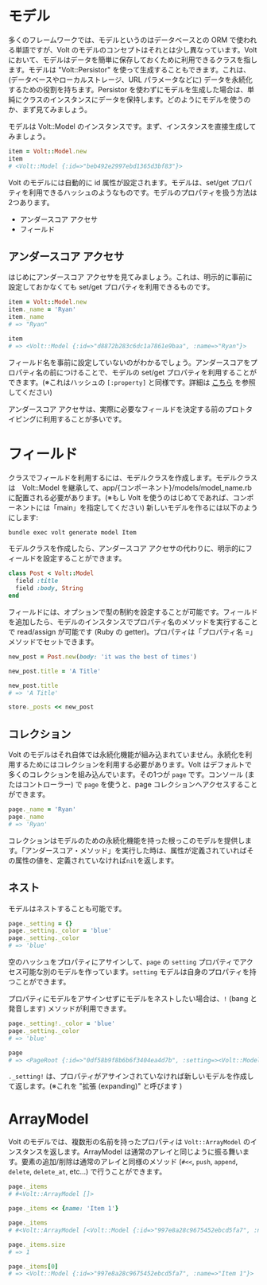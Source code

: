 # モデル

多くのフレームワークでは、モデルというのはデータベースとの ORM で使われる単語ですが、Volt のモデルのコンセプトはそれとは少し異なっています。Volt において、モデルはデータを簡単に保存しておくために利用できるクラスを指します。モデルは "Volt::Persistor" を使って生成することもできます。これは、(データベースやローカルストレージ、URL パラメータなどに) データを永続化するための役割を持ちます。Persistor を使わずにモデルを生成した場合は、単純にクラスのインスタンスにデータを保持します。どのようにモデルを使うのか、まず見てみましょう。

モデルは Volt::Model のインスタンスです。まず、インスタンスを直接生成してみましょう。

```ruby
item = Volt::Model.new
item
# <Volt::Model {:id=>"beb492e2997ebd1365d3bf83"}>
```

Volt のモデルには自動的に id 属性が設定されます。モデルは、set/get プロパティを利用できるハッシュのようなものです。モデルのプロパティを扱う方法は2つあります。

- アンダースコア アクセサ
- フィールド

## アンダースコア アクセサ

はじめにアンダースコア アクセサを見てみましょう。これは、明示的に事前に設定しておかなくても set/get プロパティを利用できるものです。

```ruby
item = Volt::Model.new
item._name = 'Ryan'
item._name
# => "Ryan"

item
# => <Volt::Model {:id=>"d8872b283c6dc1a7861e9baa", :name=>"Ryan"}>
```

フィールド名を事前に設定していないのがわかるでしょう。アンダースコアをプロパティ名の前につけることで、モデルの set/get プロパティを利用することができます。(※これはハッシュの ```[:property]``` と同様です。詳細は [こちら](/getting_help/why_use_underscore_accessors_instead_of_[property].md) を参照してください)

アンダースコア アクセサは、実際に必要なフィールドを決定する前のプロトタイピングに利用することが多いです。

# フィールド

クラスでフィールドを利用するには、モデルクラスを作成します。モデルクラスは　Volt::Model を継承して、app/{コンポーネント}/models/model_name.rb に配置される必要があります。(※もし Volt を使うのはじめてであれば、コンポーネントには「main」を指定してください) 新しいモデルを作るには以下のようにします:

```bash
bundle exec volt generate model Item
```

モデルクラスを作成したら、アンダースコア アクセサの代わりに、明示的にフィールドを設定することができます。

```ruby
class Post < Volt::Model
  field :title
  field :body, String
end
```

フィールドには、オプションで型の制約を設定することが可能です。フィールドを追加したら、モデルのインスタンスでプロパティ名のメソッドを実行することで read/assign が可能です (Ruby の getter)。プロパティは「プロパティ名 =」メソッドでセットできます。

```ruby
new_post = Post.new(body: 'it was the best of times')

new_post.title = 'A Title'

new_post.title
# => 'A Title'

store._posts << new_post
```

## コレクション

Volt のモデルはそれ自体では永続化機能が組み込まれていません。永続化を利用するためにはコレクションを利用する必要があります。Volt はデフォルトで多くのコレクションを組み込んでいます。その1つが ```page``` です。コンソール (またはコントローラー) で ```page``` を使うと、page コレクションへアクセスすることができます。

```ruby
page._name = 'Ryan'
page._name
# => 'Ryan'
```

コレクションはモデルのための永続化機能を持った根っこのモデルを提供します。「アンダースコア・メソッド」を実行した時は、属性が定義されていればその属性の値を、定義されていなければ```nil```を返します。

## ネスト

モデルはネストすることも可能です。

```ruby
page._setting = {}
page._setting._color = 'blue'
page._setting._color
# => 'blue'
```

空のハッシュをプロパティにアサインして、```page``` の ```setting``` プロパティでアクセス可能な別のモデルを作っています。```setting``` モデルは自身のプロパティを持つことができます。

プロパティにモデルをアサインせずにモデルをネストしたい場合は、```!``` (bang と発音します) メソッドが利用できます。

```ruby
page._setting!._color = 'blue'
page._setting._color
# => 'blue'

page
# => <PageRoot {:id=>"0df58b9f8b6b6f3404ea4d7b", :setting=><Volt::Model {:id=>"5ea3193e429c1f2ecba21bc5", :color=>"blue"}>}>
```

```._setting!``` は、プロパティがアサインされていなければ新しいモデルを作成して返します。(※これを "拡張 (expanding)" と呼びます )

# ArrayModel

Volt のモデルでは、複数形の名前を持ったプロパティは ```Volt::ArrayModel``` のインスタンスを返します。ArrayModel は通常のアレイと同じように振る舞います。要素の追加/削除は通常のアレイと同様のメソッド (```#<<```, ```push```, ```append```, ```delete```, ```delete_at```, etc...) で行うことができます。

```ruby
page._items
# #<Volt::ArrayModel []>

page._items << {name: 'Item 1'}

page._items
# #<Volt::ArrayModel [<Volt::Model {:id=>"997e8a28c9675452ebcd5fa7", :name=>"Item 1"}>]>

page._items.size
# => 1

page._items[0]
# => <Volt::Model {:id=>"997e8a28c9675452ebcd5fa7", :name=>"Item 1"}>
```
